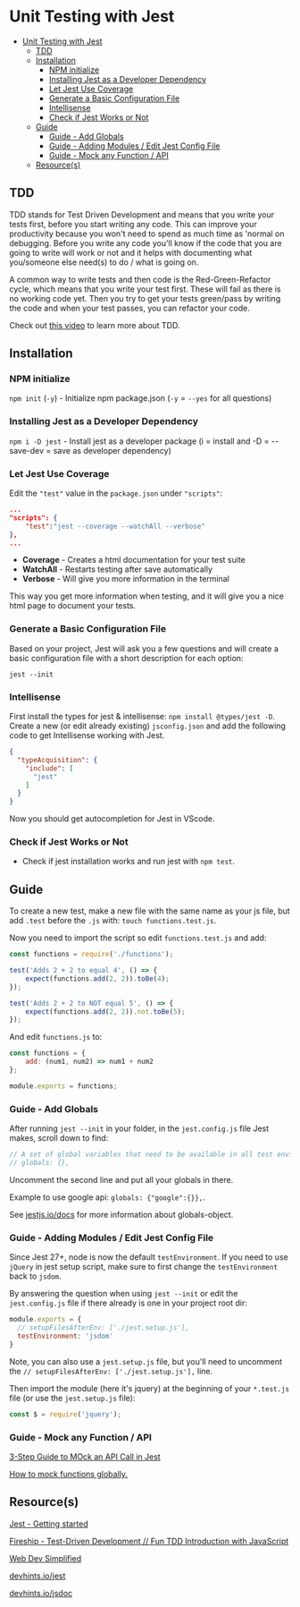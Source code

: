 # Unit Testing with Jest

- [Unit Testing with Jest](#unit-testing-with-jest)
  - [TDD](#tdd)
  - [Installation](#installation)
    - [NPM initialize](#npm-initialize)
    - [Installing Jest as a Developer Dependency](#installing-jest-as-a-developer-dependency)
    - [Let Jest Use Coverage](#let-jest-use-coverage)
    - [Generate a Basic Configuration File](#generate-a-basic-configuration-file)
    - [Intellisense](#intellisense)
    - [Check if Jest Works or Not](#check-if-jest-works-or-not)
  - [Guide](#guide)
    - [Guide - Add Globals](#guide---add-globals)
    - [Guide - Adding Modules / Edit Jest Config File](#guide---adding-modules--edit-jest-config-file)
    - [Guide - Mock any Function / API](#guide---mock-any-function--api)
  - [Resource(s)](#resources)

## TDD

TDD stands for Test Driven Development and means that you write your tests first, before you start writing any code. This can improve your productivity because you won't need to spend as much time as 'normal on debugging. Before you write any code you'll know if the code that you are going to write will work or not and it helps with documenting what you/someone else need(s) to do / what is going on.

A common way to write tests and then code is the Red-Green-Refactor cycle, which means that you write your test first. These will fail as there is no working code yet. Then you try to get your tests green/pass by writing the code and when your test passes, you can refactor your code.

Check out [this video](https://youtu.be/Jv2uxzhPFl4) to learn more about TDD.

## Installation

### NPM initialize

`npm init` (`-y`) - Initialize npm package.json (`-y` = `--yes` for all questions)

### Installing Jest as a Developer Dependency

`npm i -D jest` - Install jest as a developer package (i = install and -D = --save-dev = save as developer dependency)

### Let Jest Use Coverage

Edit the `"test"` value in the `package.json` under `"scripts"`:

```json
...
"scripts": {
    "test":"jest --coverage --watchAll --verbose"
},
...
```

- **Coverage** - Creates a html documentation for your test suite
- **WatchAll** - Restarts testing after save automatically
- **Verbose** - Will give you more information in the terminal

This way you get more information when testing, and it will give you a nice html page to document your tests.

### Generate a Basic Configuration File

Based on your project, Jest will ask you a few questions and will create a basic configuration file with a short description for each option:

`jest --init`

### Intellisense

First install the types for jest & intellisense: `npm install @types/jest -D`.
Create a new (or edit already existing) `jsconfig.json` and add the following code to get Intellisense working with Jest.

```json
{
  "typeAcquisition": {
    "include": [
      "jest"
    ]
  }
}
```

Now you should get autocompletion for Jest in VScode.

### Check if Jest Works or Not

- Check if jest installation works and run jest with `npm test`.

## Guide

To create a new test, make a new file with the same name as your js file, but add `.test` before the `.js` with: `touch functions.test.js`.

Now you need to import the script so edit `functions.test.js` and add:

```js
const functions = require('./functions');

test('Adds 2 + 2 to equal 4', () => {
    expect(functions.add(2, 2)).toBe(4);
});

test('Adds 2 + 2 to NOT equal 5', () => {
    expect(functions.add(2, 2)).not.toBe(5);
});
```

And edit `functions.js` to:

```js
const functions = {
    add: (num1, num2) => num1 + num2
};

module.exports = functions;
```

### Guide - Add Globals

After running `jest --init` in your folder, in the `jest.config.js` file Jest makes, scroll down to find:

```js
// A set of global variables that need to be available in all test environments
// globals: {},
```

Uncomment the second line and put all your globals in there.

Example to use google api: `globals: {"google":{}},`.

See [jestjs.io/docs](https://jestjs.io/docs/configuration#globals-object) for more information about globals-object.

### Guide - Adding Modules / Edit Jest Config File

Since Jest 27+, node is now the default `testEnvironment`. If you need to use `jQuery` in jest setup script, make sure to first change the `testEnvironment` back to `jsdom`.

By answering the question when using `jest --init` or edit the `jest.config.js` file if there already is one in your project root dir:

```js
module.exports = {
  // setupFilesAfterEnv: ['./jest.setup.js'],
  testEnvironment: 'jsdom'
}
```

Note, you can also use a `jest.setup.js` file, but you'll need to uncomment the `// setupFilesAfterEnv: ['./jest.setup.js'],` line.

Then import the module (here it's jquery) at the beginning of your `*.test.js` file (or use the `jest.setup.js` file):

```js
const $ = require('jquery');
```

### Guide - Mock any Function / API

[3-Step Guide to MOck an API Call in Jest](https://dev.to/zaklaughton/the-only-3-steps-you-need-to-mock-an-api-call-in-jest-39mb)

[How to mock functions globally.](https://medium.com/@arivu_a/how-to-mock-functions-globally-in-jest-f267fedf7683)

## Resource(s)

[Jest - Getting started](https://jestjs.io/docs/getting-started)

[Fireship - Test-Driven Development // Fun TDD Introduction with JavaScript](https://youtu.be/Jv2uxzhPFl4)

[Web Dev Simplified](https://youtu.be/FgnxcUQ5vho)

[devhints.io/jest](https://devhints.io/jest)

[devhints.io/jsdoc](https://devhints.io/jsdoc)
